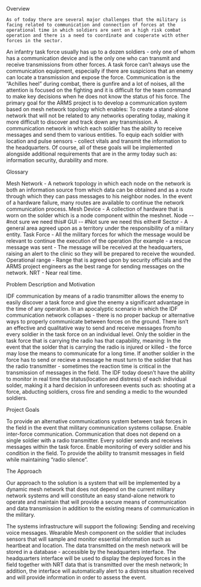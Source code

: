 Overview

	As of today there are several major challenges that the military is facing related to communication and connection of forces at the operational time in which soldiers are sent on a high risk combat operation and there is a need to coordinate and cooperate with other forces in the sector. 


An infantry task force usually has up to a dozen soldiers - only one of whom has a communication device and is the only one who can transmit and receive transmissions from other forces.
A task force can’t always use the communication equipment, especially if there are suspicions that an enemy can locate a transmission and expose the force.
Communication is the “Achilles heel” during combat, there is gunfire and a lot of noises, all the attention is focused on the fighting and it is difficult for the team command to make key decisions when he does not know the status of his force. 
The primary goal for the ARMS project is to develop a communication system based on mesh network topology which enables:
To create a stand-alone network that will not be related to any networks operating today, making it more difficult to discover and track down any transmission.
A communication network in which each soldier has the ability to receive messages and send them to various entities.
To equip each soldier with location and pulse sensors - collect vitals and transmit the information to the headquarters.
Of course, all of these goals will be implemented alongside additional requirements that are in the army today such as: information security, durability and more.




 Glossary

Mesh Network - A network topology in which each node on the network is both an information source from which data can be obtained and as a route through which they can pass messages to his neighbor nodes.  In the event of a hardware failure, many routes are available to continue the network communication process.
Mesh Device - A collection of hardware that is worn on the solder which is a node component within the meshnet.
Node -- #not sure we need this#
GUI -- #Not sure we need this either# 
Sector - A general area agreed upon as a territory under the responsibility of a military entity.
Task Force - All the military forces for which the message would be relevant to continue the execution of the operation (for example - a rescue message was sent - The message will be received at the headquarters, raising an alert to the clinic so they will be prepared to receive the wounded.
Operational range - Range that is agreed upon by security officials and the ARMS project engineers as the best range for sending messages on the network.
NRT - Near real time.

Problem Description and Motivation

IDF communication by means of a radio transmitter allows the enemy to easily discover a task force and give the enemy a significant advantage in the time of any operation.
 In an apocalyptic scenario in which the IDF communication network collapses - there is no proper backup or alternative ways to properly communicate between forces on the ground.
There isn’t an effective and qualitative way to send and receive messages from/to every soldier in the task force on an individual level. Only the soldier in the task force that is carrying the radio has that capability, meaning:
In the event that the solder that is carrying the radio is injured or killed - the force may lose the means to communicate for a long time.
If another soldier in the force has to send or recieve a message he must turn to the soldier that has the radio transmitter - sometimes the reaction time is critical in the transmission of messages in the field.
The IDF today doesn’t have the ability to monitor in real time the status(location and distress) of each individual solder, making it a hard decision in unforeseen events such as: shooting at a force, abducting soldiers, cross fire and sending a medic to the wounded soldiers.

Project Goals

To provide an alternative communications system between task forces in the field in the event that military communication systems collapse.
Enable inter-force communication.
Communication that does not depend on a single soldier with a radio transmitter.
Every soldier sends and receives messages within the task force.
Enable monitoring of every soldier and his condition in the field.
To provide the ability to transmit messages in field while maintaining “radio silence”. 

The Approach

Our approach to the solution is a system that will be implemented by a dynamic mesh network that does not depend on the current military network systems and will constitute an easy stand-alone network to operate and maintain that will provide a secure means of communication and data transmission in addition to the existing means of communication in the military. 

The systems infrastructure will support the following:
Sending and receiving voice messages.
Wearable Mesh component on the soldier that includes sensors that will sample and monitor essential information such as heartbeat and location.
The data transmitted on the mesh network will be stored in a database - accessible by the headquarters interface.
The headquarters interface will be used to display the deployed forces in the field together with NRT data that is transmitted over the mesh network; In addition, the interface will automatically alert to a distress situation received and will provide information in order to assess the event.
